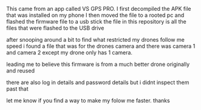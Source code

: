 This came from an app called VS GPS PRO.
I first decompiled the APK file that was installed on my phone
I then moved the file to a rooted pc and flashed the firmware file to a usb stick
the file in this repository is all the files that were flashed to the USB drive


after snooping around a bit to find what restricted my drones follow me speed
i found a file that was for the drones camera and there was camera 1 and camera 2
except my drone only has 1 camera.

leading me to believe this firmware is from a much better drone originally and reused

there are also log in details and password details but i didnt inspect them past that

let me know if you find a way to make my folow me faster. thanks
